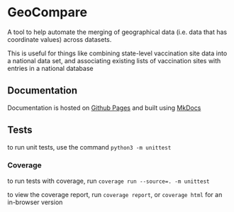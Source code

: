 # GeoCompare

A tool to help automate the merging of geographical data (i.e. data that has coordinate values) across datasets.

This is useful for things like combining state-level vaccination site data into a national data set, and associating existing lists of vaccination sites with entries in a national database


## Documentation

Documentation is hosted on [Github Pages](https://vacfind.github.io/GeoCompare) and built using [MkDocs](https://www.mkdocs.org/)


## Tests

to run unit tests, use the command `python3 -m unittest`

### Coverage

to run tests with coverage, run `coverage run --source=. -m unittest`

to view the coverage report, run `coverage report`, or `coverage html` for an in-browser version

